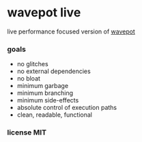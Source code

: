
# wavepot live

live performance focused version of [wavepot](http://wavepot.com)

### goals

- no glitches
- no external dependencies
- no bloat
- minimum garbage
- minimum branching
- minimum side-effects
- absolute control of execution paths
- clean, readable, functional

### license MIT
